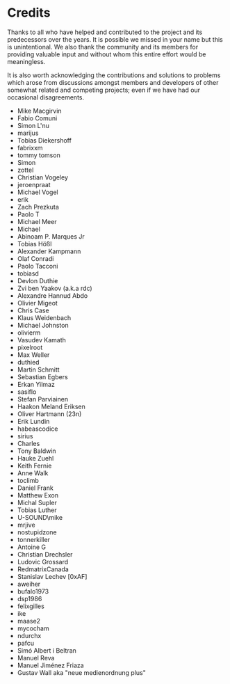 # Credits

Thanks to all who have helped and contributed to the project and its predecessors over the years. 
It is possible we missed in your name but this is unintentional. We also thank the community and 
its members for providing valuable input and without whom this entire effort would be meaningless. 

It is also worth acknowledging the contributions and solutions to problems which arose from 
discussions amongst members and developers of other somewhat related and competing projects; 
even if we have had our occasional disagreements. 

* Mike Macgirvin
* Fabio Comuni 
* Simon L'nu 
* marijus 
* Tobias Diekershoff 
* fabrixxm 
* tommy tomson 
* Simon 
* zottel 
* Christian Vogeley 
* jeroenpraat 
* Michael Vogel 
* erik 
* Zach Prezkuta 
* Paolo T 
* Michael Meer 
* Michael 
* Abinoam P. Marques Jr 
* Tobias Hößl 
* Alexander Kampmann 
* Olaf Conradi 
* Paolo Tacconi 
* tobiasd 
* Devlon Duthie 
* Zvi ben Yaakov (a.k.a rdc) 
* Alexandre Hannud Abdo 
* Olivier Migeot 
* Chris Case 
* Klaus Weidenbach 
* Michael Johnston 
* olivierm 
* Vasudev Kamath 
* pixelroot 
* Max Weller 
* duthied 
* Martin Schmitt 
* Sebastian Egbers 
* Erkan Yilmaz 
* sasiflo 
* Stefan Parviainen 
* Haakon Meland Eriksen 
* Oliver Hartmann (23n) 
* Erik Lundin 
* habeascodice 
* sirius 
* Charles 
* Tony Baldwin 
* Hauke Zuehl 
* Keith Fernie 
* Anne Walk 
* toclimb 
* Daniel Frank 
* Matthew Exon 
* Michal Supler 
* Tobias Luther 
* U-SOUND\mike 
* mrjive 
* nostupidzone 
* tonnerkiller 
* Antoine G 
* Christian Drechsler 
* Ludovic Grossard 
* RedmatrixCanada 
* Stanislav Lechev [0xAF] 
* aweiher 
* bufalo1973 
* dsp1986 
* felixgilles 
* ike 
* maase2 
* mycocham 
* ndurchx 
* pafcu 
* Simó Albert i Beltran 
* Manuel Reva 
* Manuel Jiménez Friaza 
* Gustav Wall aka "neue medienordnung plus" 
